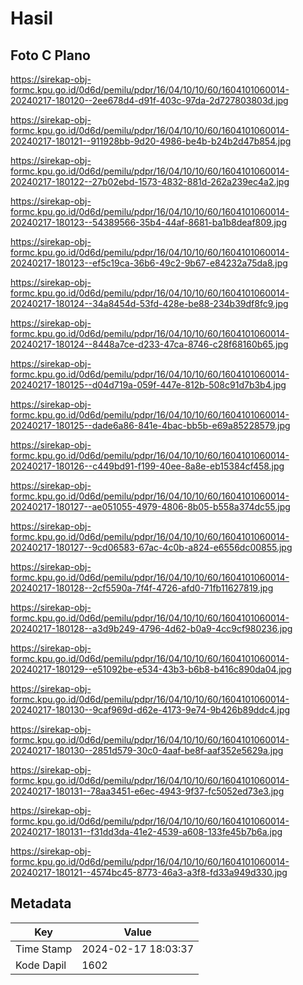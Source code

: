# Hasil

## Foto C Plano

https://sirekap-obj-formc.kpu.go.id/0d6d/pemilu/pdpr/16/04/10/10/60/1604101060014-20240217-180120--2ee678d4-d91f-403c-97da-2d727803803d.jpg

https://sirekap-obj-formc.kpu.go.id/0d6d/pemilu/pdpr/16/04/10/10/60/1604101060014-20240217-180121--911928bb-9d20-4986-be4b-b24b2d47b854.jpg

https://sirekap-obj-formc.kpu.go.id/0d6d/pemilu/pdpr/16/04/10/10/60/1604101060014-20240217-180122--27b02ebd-1573-4832-881d-262a239ec4a2.jpg

https://sirekap-obj-formc.kpu.go.id/0d6d/pemilu/pdpr/16/04/10/10/60/1604101060014-20240217-180123--54389566-35b4-44af-8681-ba1b8deaf809.jpg

https://sirekap-obj-formc.kpu.go.id/0d6d/pemilu/pdpr/16/04/10/10/60/1604101060014-20240217-180123--ef5c19ca-36b6-49c2-9b67-e84232a75da8.jpg

https://sirekap-obj-formc.kpu.go.id/0d6d/pemilu/pdpr/16/04/10/10/60/1604101060014-20240217-180124--34a8454d-53fd-428e-be88-234b39df8fc9.jpg

https://sirekap-obj-formc.kpu.go.id/0d6d/pemilu/pdpr/16/04/10/10/60/1604101060014-20240217-180124--8448a7ce-d233-47ca-8746-c28f68160b65.jpg

https://sirekap-obj-formc.kpu.go.id/0d6d/pemilu/pdpr/16/04/10/10/60/1604101060014-20240217-180125--d04d719a-059f-447e-812b-508c91d7b3b4.jpg

https://sirekap-obj-formc.kpu.go.id/0d6d/pemilu/pdpr/16/04/10/10/60/1604101060014-20240217-180125--dade6a86-841e-4bac-bb5b-e69a85228579.jpg

https://sirekap-obj-formc.kpu.go.id/0d6d/pemilu/pdpr/16/04/10/10/60/1604101060014-20240217-180126--c449bd91-f199-40ee-8a8e-eb15384cf458.jpg

https://sirekap-obj-formc.kpu.go.id/0d6d/pemilu/pdpr/16/04/10/10/60/1604101060014-20240217-180127--ae051055-4979-4806-8b05-b558a374dc55.jpg

https://sirekap-obj-formc.kpu.go.id/0d6d/pemilu/pdpr/16/04/10/10/60/1604101060014-20240217-180127--9cd06583-67ac-4c0b-a824-e6556dc00855.jpg

https://sirekap-obj-formc.kpu.go.id/0d6d/pemilu/pdpr/16/04/10/10/60/1604101060014-20240217-180128--2cf5590a-7f4f-4726-afd0-71fb11627819.jpg

https://sirekap-obj-formc.kpu.go.id/0d6d/pemilu/pdpr/16/04/10/10/60/1604101060014-20240217-180128--a3d9b249-4796-4d62-b0a9-4cc9cf980236.jpg

https://sirekap-obj-formc.kpu.go.id/0d6d/pemilu/pdpr/16/04/10/10/60/1604101060014-20240217-180129--e51092be-e534-43b3-b6b8-b416c890da04.jpg

https://sirekap-obj-formc.kpu.go.id/0d6d/pemilu/pdpr/16/04/10/10/60/1604101060014-20240217-180130--9caf969d-d62e-4173-9e74-9b426b89ddc4.jpg

https://sirekap-obj-formc.kpu.go.id/0d6d/pemilu/pdpr/16/04/10/10/60/1604101060014-20240217-180130--2851d579-30c0-4aaf-be8f-aaf352e5629a.jpg

https://sirekap-obj-formc.kpu.go.id/0d6d/pemilu/pdpr/16/04/10/10/60/1604101060014-20240217-180131--78aa3451-e6ec-4943-9f37-fc5052ed73e3.jpg

https://sirekap-obj-formc.kpu.go.id/0d6d/pemilu/pdpr/16/04/10/10/60/1604101060014-20240217-180131--f31dd3da-41e2-4539-a608-133fe45b7b6a.jpg

https://sirekap-obj-formc.kpu.go.id/0d6d/pemilu/pdpr/16/04/10/10/60/1604101060014-20240217-180121--4574bc45-8773-46a3-a3f8-fd33a949d330.jpg


## Metadata

| Key        | Value               |
| ---------- | ------------------- |
| Time Stamp | 2024-02-17 18:03:37 |
| Kode Dapil | 1602                |



